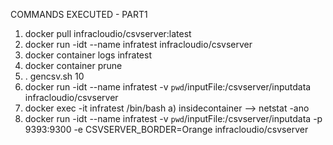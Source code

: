 COMMANDS EXECUTED - PART1
1. docker pull infracloudio/csvserver:latest
2. docker run -idt --name infratest infracloudio/csvserver
3. docker container logs infratest
4. docker container prune
5. . gencsv.sh 10
6. docker run -idt --name infratest -v `pwd`/inputFile:/csvserver/inputdata infracloudio/csvserver
7. docker exec -it infratest /bin/bash
    a) insidecontainer --> netstat -ano
7. docker run -idt --name infratest -v `pwd`/inputFile:/csvserver/inputdata -p 9393:9300 -e CSVSERVER_BORDER=Orange infracloudio/csvserver
